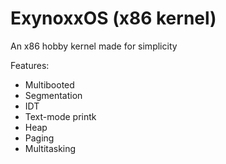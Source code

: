 ExynoxxOS (x86 kernel)
======================

An x86 hobby kernel made for simplicity

Features:
- Multibooted
- Segmentation
- IDT
- Text-mode printk
- Heap
- Paging
- Multitasking

